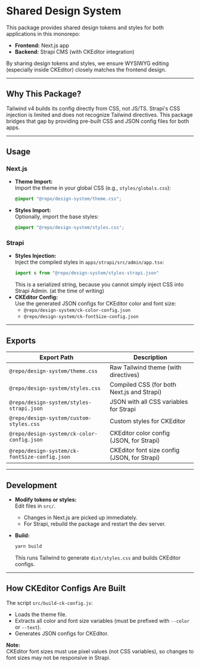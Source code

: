 # Shared Design System

This package provides shared design tokens and styles for both applications in this monorepo:

- **Frontend:** Next.js app
- **Backend:** Strapi CMS (with CKEditor integration)

By sharing design tokens and styles, we ensure WYSIWYG editing (especially inside CKEditor) closely matches the frontend design.

---

## Why This Package?

Tailwind v4 builds its config directly from CSS, not JS/TS. Strapi's CSS injection is limited and does not recognize Tailwind directives. This package bridges that gap by providing pre-built CSS and JSON config files for both apps.

---

## Usage

### Next.js

- **Theme Import:**  
  Import the theme in your global CSS (e.g., `styles/globals.css`):
  ```css
  @import "@repo/design-system/theme.css";
  ```
- **Styles Import:**  
  Optionally, import the base styles:
  ```css
  @import "@repo/design-system/styles.css";
  ```

### Strapi

- **Styles Injection:**  
  Inject the compiled styles in `apps/strapi/src/admin/app.tsx`:
  ```js
  import s from "@repo/design-system/styles-strapi.json"
  ```
  This is a serialized string, because you cannot simply inject CSS into Strapi Admin. (at the time of writing)
- **CKEditor Config:**  
  Use the generated JSON configs for CKEditor color and font size:
  - `@repo/design-system/ck-color-config.json`
  - `@repo/design-system/ck-fontSize-config.json`

---

## Exports

| Export Path                                   | Description                                  |
| --------------------------------------------- | -------------------------------------------- |
| `@repo/design-system/theme.css`               | Raw Tailwind theme (with directives)         |
| `@repo/design-system/styles.css`              | Compiled CSS (for both Next.js and Strapi)   |
| `@repo/design-system/styles-strapi.json`      | JSON with all CSS variables for Strapi       |
| `@repo/design-system/custom-styles.css`       | Custom styles for CKEditor                   |
| `@repo/design-system/ck-color-config.json`    | CKEditor color config (JSON, for Strapi)     |
| `@repo/design-system/ck-fontSize-config.json` | CKEditor font size config (JSON, for Strapi) |

---

## Development

- **Modify tokens or styles:**  
  Edit files in `src/`.

  - Changes in Next.js are picked up immediately.
  - For Strapi, rebuild the package and restart the dev server.

- **Build:**
  ```bash
  yarn build
  ```
  This runs Tailwind to generate `dist/styles.css` and builds CKEditor configs.

---

## How CKEditor Configs Are Built

The script `src/build-ck-config.js`:

- Loads the theme file.
- Extracts all color and font size variables (must be prefixed with `--color` or `--text`).
- Generates JSON configs for CKEditor.

**Note:**  
CKEditor font sizes must use pixel values (not CSS variables), so changes to font sizes may not be responsive in Strapi.
